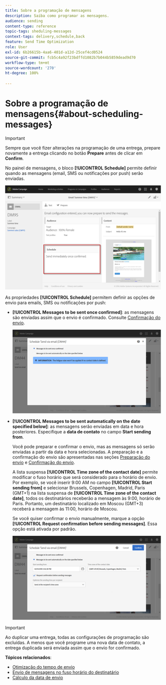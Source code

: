 ```yaml
---
title: Sobre a programação de mensagens
description: Saiba como programar as mensagens.
audience: sending
content-type: reference
topic-tags: sheduling-messages
context-tags: delivery,schedule,back
feature: Send Time Optimization
role: User
exl-id: 6b26615b-4aa6-401d-a12d-25cef4cd0524
source-git-commit: fcb5c4a92f23bdffd1082b7b044b5859dead9d70
workflow-type: tm+mt
source-wordcount: '270'
ht-degree: 100%

---
```


# Sobre a programação de mensagens{#about-scheduling-messages}

>[!IMPORTANT]
>
>Sempre que você fizer alterações na programação de uma entrega, prepare novamente a entrega clicando no botão **Prepare** antes de clicar em **Confirm**.

No painel de mensagens, o bloco **[!UICONTROL Schedule]** permite definir quando as mensagens (email, SMS ou notificações por push) serão enviadas.

![](assets/delivery_dashboard.png)

As propriedades **[!UICONTROL Schedule]** permitem definir as opções de envio para emails, SMS ou notificações por push:

* **[!UICONTROL Messages to be sent once confirmed]**: as mensagens são enviadas assim que o envio é confirmado. Consulte [Confirmação do envio](../../sending/using/confirming-the-send.md).

  ![](assets/delivery_planning_1.png)

* **[!UICONTROL Messages to be sent automatically on the date specified below]**: as mensagens serão enviadas em data e hora posteriores. Especifique a **data de contato** no campo **Start sending from**.

  Você pode preparar e confirmar o envio, mas as mensagens só serão enviadas a partir da data e hora selecionadas. A preparação e a confirmação do envio são apresentadas nas seções [Preparação do envio](../../sending/using/preparing-the-send.md) e [Confirmação do envio](../../sending/using/confirming-the-send.md).

  A lista suspensa **[!UICONTROL Time zone of the contact date]** permite modificar o fuso horário que será considerado para o horário de envio. Por exemplo, se você inserir 9:00 AM no campo **[!UICONTROL Start sending from]** e selecionar Brussels, Copenhagen, Madrid, Paris (GMT+1) na lista suspensa de **[!UICONTROL Time zone of the contact date]**, todos os destinatários receberão a mensagem às 9:00, horário de Paris. Portanto, um destinatário localizado em Moscou (GMT+3) receberá a mensagem às 11:00, horário de Moscou.

  Se você quiser confirmar o envio manualmente, marque a opção **[!UICONTROL Request confirmation before sending messages]**. Essa opção está ativada por padrão.

  ![](assets/delivery_planning.png)

>[!IMPORTANT]
>
>Ao duplicar uma entrega, todas as configurações de programação são excluídas. A menos que você programe uma nova data de contato, a entrega duplicada será enviada assim que o envio for confirmado.

**Tópicos relacionados**:

* [Otimização do tempo de envio](../../sending/using/optimizing-the-sending-time.md)
* [Envio de mensagens no fuso horário do destinatário](../../sending/using/sending-messages-at-the-recipient-s-time-zone.md)
* [Cálculo da data de envio](../../sending/using/computing-the-sending-date.md)
